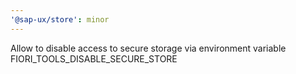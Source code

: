 ```yaml
---
'@sap-ux/store': minor
---
```


Allow to disable access to secure storage via environment variable FIORI_TOOLS_DISABLE_SECURE_STORE
